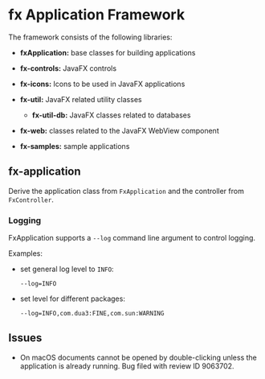 fx Application Framework
========================

The framework consists of the following libraries:

 - **fxApplication:** base classes for building applications
 
 - **fx-controls:** JavaFX controls
 
 - **fx-icons:** Icons to be used in JavaFX applications
 
 - **fx-util:** JavaFX related utility classes
 
   - **fx-util-db:** JavaFX classes related to databases
 
 - **fx-web:** classes related to the JavaFX WebView component

 - **fx-samples:** sample applications

fx-application
--------------

Derive the application class from `FxApplication` and the controller from `FxController`.

### Logging

FxApplication supports a `--log` command line argument to control logging.

Examples:

 - set general log level to `INFO`:

   `--log=INFO`

 - set level for different packages:

   `--log=INFO,com.dua3:FINE,com.sun:WARNING`

Issues
------

 - On macOS documents cannot be opened by double-clicking unless the application is already running. Bug filed with review ID 9063702.
